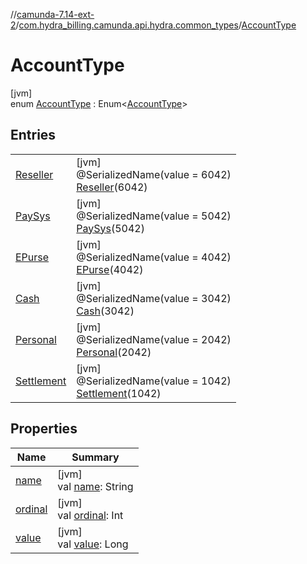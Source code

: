 //[camunda-7.14-ext-2](../../../index.md)/[com.hydra_billing.camunda.api.hydra.common_types](../index.md)/[AccountType](index.md)

# AccountType

[jvm]\
enum [AccountType](index.md) : Enum<[AccountType](index.md)>

## Entries

| | |
|---|---|
| [Reseller](-reseller/index.md) | [jvm]<br>@SerializedName(value = 6042)<br>[Reseller](-reseller/index.md)(6042) |
| [PaySys](-pay-sys/index.md) | [jvm]<br>@SerializedName(value = 5042)<br>[PaySys](-pay-sys/index.md)(5042) |
| [EPurse](-e-purse/index.md) | [jvm]<br>@SerializedName(value = 4042)<br>[EPurse](-e-purse/index.md)(4042) |
| [Cash](-cash/index.md) | [jvm]<br>@SerializedName(value = 3042)<br>[Cash](-cash/index.md)(3042) |
| [Personal](-personal/index.md) | [jvm]<br>@SerializedName(value = 2042)<br>[Personal](-personal/index.md)(2042) |
| [Settlement](-settlement/index.md) | [jvm]<br>@SerializedName(value = 1042)<br>[Settlement](-settlement/index.md)(1042) |

## Properties

| Name | Summary |
|---|---|
| [name](index.md#589453926%2FProperties%2F1949605733) | [jvm]<br>val [name](index.md#589453926%2FProperties%2F1949605733): String |
| [ordinal](index.md#2069932824%2FProperties%2F1949605733) | [jvm]<br>val [ordinal](index.md#2069932824%2FProperties%2F1949605733): Int |
| [value](value.md) | [jvm]<br>val [value](value.md): Long |
